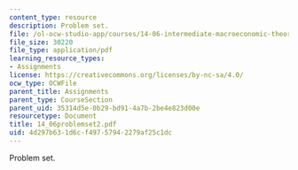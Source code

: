 ```yaml
---
content_type: resource
description: Problem set.
file: /ol-ocw-studio-app/courses/14-06-intermediate-macroeconomic-theory-spring-2004/4d297b631d6cf49757942279af25c1dc_14_06problemset2.pdf
file_size: 30220
file_type: application/pdf
learning_resource_types:
- Assignments
license: https://creativecommons.org/licenses/by-nc-sa/4.0/
ocw_type: OCWFile
parent_title: Assignments
parent_type: CourseSection
parent_uid: 35314d5e-0b29-bd91-4a7b-2be4e823d00e
resourcetype: Document
title: 14_06problemset2.pdf
uid: 4d297b63-1d6c-f497-5794-2279af25c1dc
---
```

Problem set.